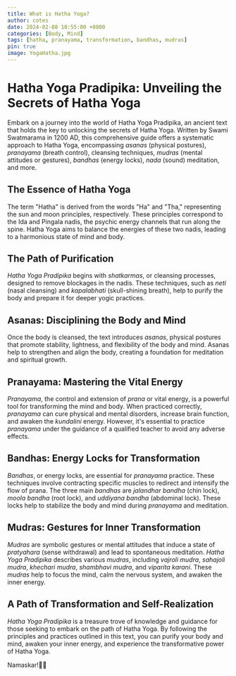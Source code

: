 ```yaml
---
title: What is Hatha Yoga? 
author: cotes
date: 2024-02-08 10:55:00 +0800
categories: [Body, Mind]
tags: [hatha, pranayama, transformation, bandhas, mudras]
pin: true
image: YogaHatha.jpg
---
```


# Hatha Yoga Pradipika: Unveiling the Secrets of Hatha Yoga

Embark on a journey into the world of Hatha Yoga Pradipika, an ancient text that holds the key to unlocking the secrets of Hatha Yoga. Written by Swami Swatmarama in 1200 AD, this comprehensive guide offers a systematic approach to Hatha Yoga, encompassing *asanas* (physical postures), *pranayama* (breath control), cleansing techniques, *mudras* (mental attitudes or gestures), *bandhas* (energy locks), *nada* (sound) meditation, and more.

## The Essence of Hatha Yoga
The term "Hatha" is derived from the words "Ha" and "Tha," representing the sun and moon principles, respectively. These principles correspond to the Ida and Pingala nadis, the psychic energy channels that run along the spine. Hatha Yoga aims to balance the energies of these two nadis, leading to a harmonious state of mind and body.

## The Path of Purification
*Hatha Yoga Pradipika* begins with *shatkarmas*, or cleansing processes, designed to remove blockages in the nadis. These techniques, such as *neti* (nasal cleansing) and *kapalabhati* (skull-shining breath), help to purify the body and prepare it for deeper yogic practices.

## Asanas: Disciplining the Body and Mind
Once the body is cleansed, the text introduces *asanas*, physical postures that promote stability, lightness, and flexibility of the body and mind. Asanas help to strengthen and align the body, creating a foundation for meditation and spiritual growth.

## Pranayama: Mastering the Vital Energy
*Pranayama*, the control and extension of *prana* or vital energy, is a powerful tool for transforming the mind and body. When practiced correctly, *pranayama* can cure physical and mental disorders, increase brain function, and awaken the *kundalini* energy. However, it's essential to practice *pranayama* under the guidance of a qualified teacher to avoid any adverse effects.

## Bandhas: Energy Locks for Transformation
*Bandhas*, or energy locks, are essential for *pranayama* practice. These techniques involve contracting specific muscles to redirect and intensify the flow of prana. The three main *bandhas* are *jalandhar bandha* (chin lock), *moola bandha* (root lock), and *uddiyana bandha* (abdominal lock). These locks help to stabilize the body and mind during *pranayama* and meditation.

## Mudras: Gestures for Inner Transformation
*Mudras* are symbolic gestures or mental attitudes that induce a state of *pratyahara* (sense withdrawal) and lead to spontaneous meditation. *Hatha Yoga Pradipika* describes various *mudras*, including *vajroli mudra*, *sahajoli mudra*, *khechari mudra*, *shambhavi mudra*, and *viparita karani*. These *mudras* help to focus the mind, calm the nervous system, and awaken the inner energy.

## A Path of Transformation and Self-Realization
*Hatha Yoga Pradipika* is a treasure trove of knowledge and guidance for those seeking to embark on the path of Hatha Yoga. By following the principles and practices outlined in this text, you can purify your body and mind, awaken your inner energy, and experience the transformative power of Hatha Yoga.

Namaskar!🙏✨